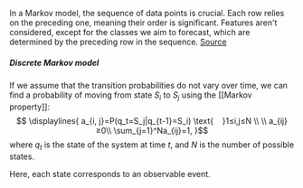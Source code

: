 In a Markov model, the sequence of data points is crucial. Each row relies on the preceding one, meaning their order is significant. Features aren't considered, except for the classes we aim to forecast, which are determined by the preceding row in the sequence.
[Source](https://youtu.be/cYjPUMAqIUo?si=PzkfNg6vbtQJez7Y)

##### Discrete Markov model
If we assume that the transition probabilities do not vary over time, we can find a probability of moving from state $S_i$ to $S_j$ using the [[Markov property]]: $$
\displaylines{
a_{i, j}=P(q_t=S_j|q_{t-1}=S_i) \text{‎‎‎ ‎ ‎ ‎ ‎}1≤i,j≤N \\ \\
a_{ij}≥0\\
\sum_{j=1}^Na_{ij}=1,
}$$where $q_t$ is the state of the system at time $t$, and $N$ is the number of possible states. 

Here, each state corresponds to an observable event.